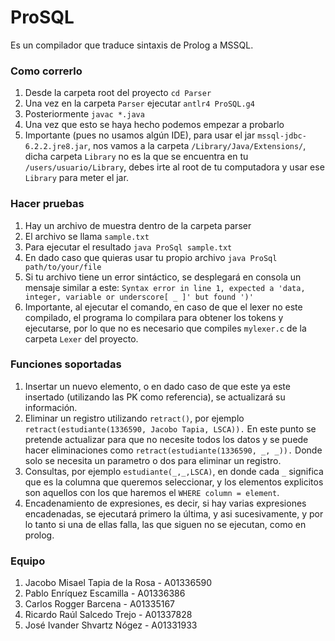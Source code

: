 # ProSQL

Es un compilador que traduce sintaxis de Prolog a MSSQL.

### Como correrlo

  1. Desde la carpeta root del proyecto `cd Parser`
  2. Una vez en la carpeta `Parser` ejecutar `antlr4 ProSQL.g4`
  3. Posteriormente `javac *.java`
  4. Una vez que esto se haya hecho podemos empezar a probarlo
  5. Importante (pues no usamos algún IDE), para usar el jar `mssql-jdbc-6.2.2.jre8.jar`, nos vamos a la carpeta `/Library/Java/Extensions/`, dicha carpeta `Library` no es la que se encuentra en tu `/users/usuario/Library`, debes irte al root de tu computadora y usar ese `Library` para meter el jar.  

### Hacer pruebas

  1. Hay un archivo de muestra dentro de la carpeta parser
  2. El archivo se llama `sample.txt`
  3. Para ejecutar el resultado `java ProSql sample.txt`
  4. En dado caso que quieras usar tu propio archivo `java ProSql path/to/your/file`
  5. Si tu archivo tiene un error sintáctico, se desplegará en consola un mensaje similar a este: `Syntax error in line 1, expected a 'data, integer, variable or underscore[ _ ]' but found ')'`
  5. Importante, al ejecutar el comando, en caso de que el lexer no este compilado, el programa lo compilara para obtener los tokens y ejecutarse, por lo que no es necesario que compiles `mylexer.c` de la carpeta `Lexer` del proyecto.

### Funciones soportadas

  1. Insertar un nuevo elemento, o en dado caso de que este ya este insertado (utilizando las PK como referencia), se actualizará su información.
  2. Eliminar un registro utilizando `retract()`, por ejemplo `retract(estudiante(1336590, Jacobo Tapia, LSCA)).` En este punto se pretende actualizar para que no necesite todos los datos y se puede hacer eliminaciones como `retract(estudiante(1336590, _, _)).` Donde solo se necesita un parametro o dos para eliminar un registro.
  3. Consultas, por ejemplo `estudiante(_,_,LSCA)`, en donde cada `_` significa que es la columna que queremos seleccionar, y los elementos explicitos son aquellos con los que haremos el `WHERE column = element`.
  4. Encadenamiento de expresiones, es decir, si hay varias expresiones encadenadas, se ejecutará primero la última, y asi sucesivamente, y por lo tanto si una de ellas falla, las que siguen no se ejecutan, como en prolog.


### Equipo
  1. Jacobo Misael Tapia de la Rosa - A01336590
  2. Pablo Enríquez Escamilla - A01336386
  3. Carlos Rogger Barcena - A01335167
  4. Ricardo Raúl Salcedo Trejo - A01337828
  5. José Ivander Shvartz Nógez - A01331933
